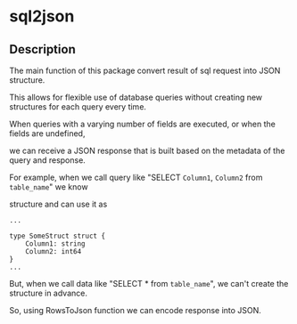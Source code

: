# sql2json

## Description

The main function of this package convert result of sql request into JSON structure.

This allows for flexible use of database queries without creating new structures for each query every time.

When queries with a varying number of fields are executed, or when the fields are undefined,

we can receive a JSON response that is built based on the metadata of the query and response.


For example, when we call query like "SELECT `Column1`, `Column2` from `table_name`" we know

structure and can use it as

```golang
...

type SomeStruct struct {
	Column1: string
	Column2: int64
}
...
```

But, when we call data like "SELECT * from `table_name`", we can't create the structure in advance.

So, using RowsToJson function we can encode response into JSON.